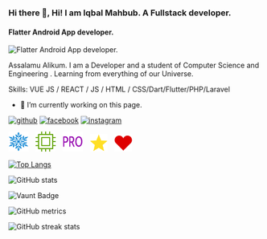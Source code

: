 ### Hi there 👋, Hi! I am Iqbal Mahbub. A Fullstack developer.
#### Flatter Android App developer.
![Flatter Android App developer.](https://techcrunch.com/wp-content/uploads/2010/07/github-logo.png)

Assalamu Alikum. I am a Developer and a student of Computer Science and Engineering . Learning from everything of our Universe.

Skills: VUE JS / REACT / JS / HTML / CSS/Dart/Flutter/PHP/Laravel

- 🔭 I’m currently working on this page. 


[<img src='https://cdn.jsdelivr.net/npm/simple-icons@3.0.1/icons/github.svg' alt='github' height='40'>](https://github.com/IqbalMahbub)  [<img src='https://cdn.jsdelivr.net/npm/simple-icons@3.0.1/icons/facebook.svg' alt='facebook' height='40'>](https://www.facebook.com/https://www.facebook.com/profile.php?id=100011503862730)  [<img src='https://cdn.jsdelivr.net/npm/simple-icons@3.0.1/icons/instagram.svg' alt='instagram' height='40'>](https://www.instagram.com/https://www.instagram.com/iqbal_mahbub2.0/)  

<a href='https://archiveprogram.github.com/'><img src='https://raw.githubusercontent.com/acervenky/animated-github-badges/master/assets/acbadge.gif' width='40' height='40'></a> <a href='https://docs.github.com/en/developers'><img src='https://raw.githubusercontent.com/acervenky/animated-github-badges/master/assets/devbadge.gif' width='40' height='40'></a> <a href='https://github.com/pricing'><img src='https://raw.githubusercontent.com/acervenky/animated-github-badges/master/assets/pro.gif' width='40' height='40'></a> <a href='https://stars.github.com/'><img src='https://raw.githubusercontent.com/acervenky/animated-github-badges/master/assets/starbadge.gif' width='35' height='35'></a> <a href='https://docs.github.com/en/github/supporting-the-open-source-community-with-github-sponsors'><img src='https://raw.githubusercontent.com/acervenky/animated-github-badges/master/assets/sponsorbadge.gif' width='35' height='35'></a> 

[![Top Langs](https://github-readme-stats.vercel.app/api/top-langs/?username=IqbalMahbub)](https://github.com/anuraghazra/github-readme-stats)

![GitHub stats](https://github-readme-stats.vercel.app/api?username=IqbalMahbub&show_icons=true&count_private=true)  

![Vaunt Badge](https://api.vaunt.dev/v1/github/entities/IqbalMahbub/contributions?format=svg&private=true)  

![GitHub metrics](https://metrics.lecoq.io/IqbalMahbub)  

![GitHub streak stats](https://streak-stats.demolab.com/?user=IqbalMahbub)  

